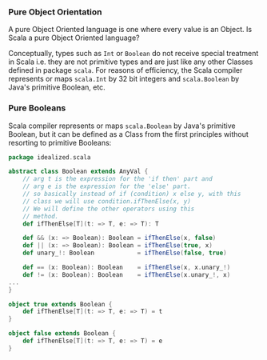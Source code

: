 ### Pure Object Orientation

A pure Object Oriented language is one where every value is an Object. Is Scala a pure Object Oriented language?

Conceptually, types such as `Int` or `Boolean` do not receive special treatment in Scala i.e. they are not primitive types and are just like any other Classes defined in package `scala`. For reasons of efficiency, the Scala compiler represents or maps `scala.Int` by 32 bit integers and `scala.Boolean` by Java's primitive Boolean, etc.

### Pure Booleans

Scala compiler represents or maps `scala.Boolean` by Java's primitive Boolean, but it can be defined as a Class from the first principles without resorting to primitive Booleans:
```scala
package idealized.scala

abstract class Boolean extends AnyVal {
    // arg t is the expression for the 'if then' part and 
    // arg e is the expression for the 'else' part.
    // so basically instead of if (condition) x else y, with this
    // class we will use condition.ifThenElse(x, y)
    // We will define the other operators using this 
    // method.
    def ifThenElse[T](t: => T, e: => T): T

    def && (x: => Boolean): Boolean = ifThenElse(x, false)
    def || (x: => Boolean): Boolean = ifThenElse(true, x)
    def unary_!: Boolean            = ifThenElse(false, true)

    def == (x: Boolean): Boolean    = ifThenElse(x, x.unary_!)
    def != (x: Boolean): Boolean    = ifThenElse(x.unary_!, x)
...
}

object true extends Boolean {
    def ifThenElse[T](t: => T, e: => T) = t
}

object false extends Boolean {
    def ifThenElse[T](t: => T, e: => T) = e
}
```